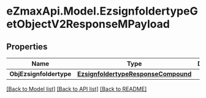 
# eZmaxApi.Model.EzsignfoldertypeGetObjectV2ResponseMPayload

## Properties

Name | Type | Description | Notes
------------ | ------------- | ------------- | -------------
**ObjEzsignfoldertype** | [**EzsignfoldertypeResponseCompound**](EzsignfoldertypeResponseCompound.md) |  | 

[[Back to Model list]](../README.md#documentation-for-models)
[[Back to API list]](../README.md#documentation-for-api-endpoints)
[[Back to README]](../README.md)

